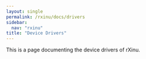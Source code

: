 ```yaml
---
layout: single
permalink: /rxinu/docs/drivers
sidebar:
  nav: "rxinu"
title: "Device Drivers"
---
```


This is a page documenting the device drivers of rXinu.
